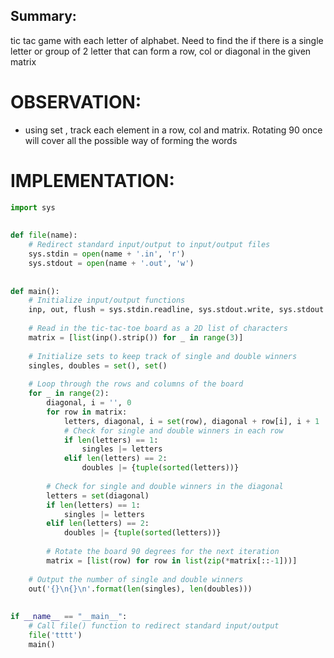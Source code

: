 ## Summary:
tic tac game with each letter of alphabet. Need to find the if there is a single letter or group of 2 letter that can form a row, col or diagonal in the given matrix

# OBSERVATION:
- using set , track each element in a row, col and matrix. Rotating 90 once will cover all the possible way of forming the words

# IMPLEMENTATION:

```py
import sys  
  
  
def file(name):  
    # Redirect standard input/output to input/output files  
    sys.stdin = open(name + '.in', 'r')  
    sys.stdout = open(name + '.out', 'w')  
  
  
def main():  
    # Initialize input/output functions  
    inp, out, flush = sys.stdin.readline, sys.stdout.write, sys.stdout.flush  
  
    # Read in the tic-tac-toe board as a 2D list of characters  
    matrix = [list(inp().strip()) for _ in range(3)]  
  
    # Initialize sets to keep track of single and double winners  
    singles, doubles = set(), set()  
  
    # Loop through the rows and columns of the board  
    for _ in range(2):  
        diagonal, i = '', 0  
        for row in matrix:  
            letters, diagonal, i = set(row), diagonal + row[i], i + 1  
            # Check for single and double winners in each row  
            if len(letters) == 1:  
                singles |= letters  
            elif len(letters) == 2:  
                doubles |= {tuple(sorted(letters))}  
  
        # Check for single and double winners in the diagonal  
        letters = set(diagonal)  
        if len(letters) == 1:  
            singles |= letters  
        elif len(letters) == 2:  
            doubles |= {tuple(sorted(letters))}  
  
        # Rotate the board 90 degrees for the next iteration  
        matrix = [list(row) for row in list(zip(*matrix[::-1]))]  
  
    # Output the number of single and double winners  
    out('{}\n{}\n'.format(len(singles), len(doubles)))  
  
  
if __name__ == "__main__":  
    # Call file() function to redirect standard input/output  
    file('tttt')  
    main()
```